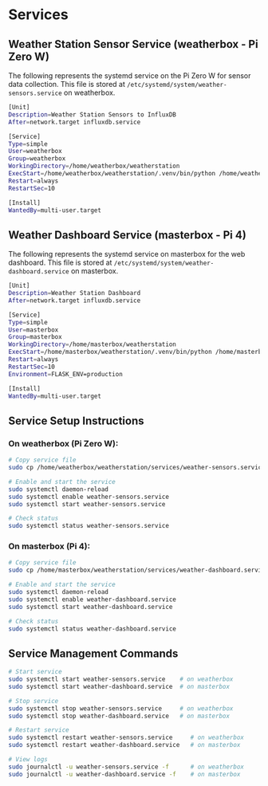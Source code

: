 # Services

## Weather Station Sensor Service (weatherbox - Pi Zero W)

The following represents the systemd service on the Pi Zero W for sensor data collection. This file is stored at `/etc/systemd/system/weather-sensors.service` on weatherbox.

```bash
[Unit]
Description=Weather Station Sensors to InfluxDB
After=network.target influxdb.service

[Service]
Type=simple
User=weatherbox
Group=weatherbox
WorkingDirectory=/home/weatherbox/weatherstation
ExecStart=/home/weatherbox/weatherstation/.venv/bin/python /home/weatherbox/weatherstation/sensor_to_influx.py
Restart=always
RestartSec=10

[Install]
WantedBy=multi-user.target
```

## Weather Dashboard Service (masterbox - Pi 4)

The following represents the systemd service on masterbox for the web dashboard. This file is stored at `/etc/systemd/system/weather-dashboard.service` on masterbox.

```bash
[Unit]
Description=Weather Station Dashboard
After=network.target influxdb.service

[Service]
Type=simple
User=masterbox
Group=masterbox
WorkingDirectory=/home/masterbox/weatherstation
ExecStart=/home/masterbox/weatherstation/.venv/bin/python /home/masterbox/weatherstation/dashboard_masterbox.py
Restart=always
RestartSec=10
Environment=FLASK_ENV=production

[Install]
WantedBy=multi-user.target
```

## Service Setup Instructions

### On weatherbox (Pi Zero W):
```bash
# Copy service file
sudo cp /home/weatherbox/weatherstation/services/weather-sensors.service /etc/systemd/system/

# Enable and start the service
sudo systemctl daemon-reload
sudo systemctl enable weather-sensors.service
sudo systemctl start weather-sensors.service

# Check status
sudo systemctl status weather-sensors.service
```

### On masterbox (Pi 4):
```bash
# Copy service file
sudo cp /home/masterbox/weatherstation/services/weather-dashboard.service /etc/systemd/system/

# Enable and start the service
sudo systemctl daemon-reload
sudo systemctl enable weather-dashboard.service
sudo systemctl start weather-dashboard.service

# Check status
sudo systemctl status weather-dashboard.service
```

## Service Management Commands

```bash
# Start service
sudo systemctl start weather-sensors.service    # on weatherbox
sudo systemctl start weather-dashboard.service  # on masterbox

# Stop service
sudo systemctl stop weather-sensors.service     # on weatherbox
sudo systemctl stop weather-dashboard.service   # on masterbox

# Restart service
sudo systemctl restart weather-sensors.service     # on weatherbox
sudo systemctl restart weather-dashboard.service   # on masterbox

# View logs
sudo journalctl -u weather-sensors.service -f      # on weatherbox
sudo journalctl -u weather-dashboard.service -f    # on masterbox
```
